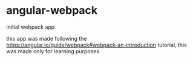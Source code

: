 # angular-webpack
initial webpack app

this app was made following the https://angular.io/guide/webpack#webpack-an-introduction tutorial, this was made only for learning purposes
